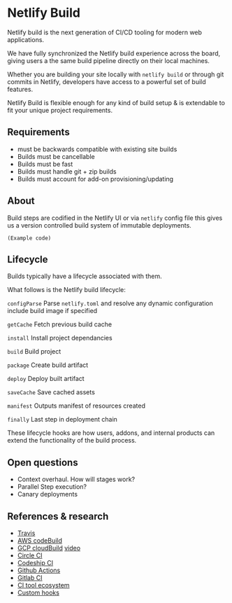 # Netlify Build

Netlify build is the next generation of CI/CD tooling for modern web applications.

We have fully synchronized the Netlify build experience across the board, giving users a the same build pipeline directly on their local machines.

Whether you are building your site locally with `netlify build` or through git commits in Netlify, developers have access to a powerful set of build features.

Netlify Build is flexible enough for any kind of build setup & is extendable to fit your unique project requirements.

##  Requirements

- must be backwards compatible with existing site builds
- Builds must be cancellable
- Builds must be fast
- Builds must handle git + zip builds
- Builds must account for add-on provisioning/updating

## About

Build steps are codified in the Netlify UI or via `netlify` config file this gives us a version controlled build system of immutable deployments.

```
(Example code)
```

## Lifecycle

Builds typically have a lifecycle associated with them.

What follows is the Netlify build lifecycle:

`configParse`
Parse `netlify.toml` and resolve any dynamic configuration include build image if specified

`getCache`
Fetch previous build cache

`install`
Install project dependancies

`build`
Build project

`package`
Create build artifact

`deploy`
Deploy built artifact

`saveCache`
Save cached assets

`manifest`
Outputs manifest of resources created

`finally`
Last step in deployment chain

These lifecycle hooks are how users, addons, and internal products can extend the functionality of the build process.

## Open questions

- Context overhaul. How will stages work?
- Parallel Step execution?
- Canary deployments

## References & research

- [Travis](https://docs.travis-ci.com/user/job-lifecycle)
- [AWS codeBuild](https://docs.aws.amazon.com/codebuild/latest/userguide/build-spec-ref.html#build-spec-ref-syntax)
- [GCP cloudBuild](https://cloud.google.com/cloud-build/docs/configuring-builds/create-basic-configuration) [video](https://www.youtube.com/watch?v=iyGHW4UQ_Ts)
- [Circle CI](https://circleci.com/docs/2.0/sample-config/#sample-configuration-with-sequential-workflow)
- [Codeship CI](https://documentation.codeship.com/pro/builds-and-configuration/steps/#parallelizing-steps-and-tests)
- [Github Actions](https://help.github.com/en/articles/creating-a-workflow-with-github-actions)
- [Gitlab CI](https://docs.gitlab.com/ee/user/project/pages/getting_started_part_four.html)
- [CI tool ecosystem](https://github.com/ligurio/awesome-ci)
- [Custom hooks](https://www.npmjs.com/package/serverless-scriptable-plugin)
